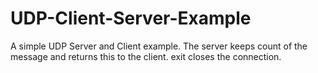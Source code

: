 # UDP-Client-Server-Example
A simple UDP Server and Client example. The server keeps count of the message and returns this to the client. exit closes the connection.  
